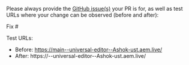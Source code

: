 Please always provide the [GitHub issue(s)](../issues) your PR is for, as well as test URLs where your change can be observed (before and after):

Fix #<gh-issue-id>

Test URLs:
- Before: https://main--universal-editor--Ashok-ust.aem.live/
- After: https://<branch>--universal-editor--Ashok-ust.aem.live/
